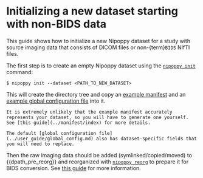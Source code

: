# Initializing a new dataset starting with non-BIDS data

This guide shows how to initialize a new Nipoppy dataset for a study with source imaging data that consists of DICOM files or non-{term}`BIDS` NIfTI files.

The first step is to create an empty Nipoppy dataset using the [`nipoppy init`](../../cli_reference/init) command:

```console
$ nipoppy init --dataset <PATH_TO_NEW_DATASET>
```

This will create the directory tree and copy an [example manifest](https://github.com/nipoppy/nipoppy/blob/main/nipoppy/data/examples/sample_manifest.tsv) and an [example global configuration file](https://github.com/nipoppy/nipoppy/blob/main/nipoppy/data/examples/sample_global_config.json) into it.

```{attention}
It is extremely unlikely that the example manifest accurately represents your dataset, so you will have to generate one yourself. See [this guide](../manifest/index) for more details.

The default [global configuration file](../user_guide/global_config.md) also has dataset-specific fields that you will need to replace.
```

Then the raw imaging data should be added (symlinked/copied/moved) to {{dpath_pre_reorg}} and reorganized with [`nipoppy reorg`](../../cli_reference/reorg) to prepare it for BIDS conversion. See [this guide](../user_guide/organizing_imaging.md) for more information.
